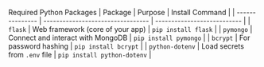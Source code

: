  Required Python Packages
| Package         | Purpose                           | Install Command             |
| --------------- | --------------------------------- | --------------------------- |
| `flask`         | Web framework (core of your app)  | `pip install flask`         |
| `pymongo`       | Connect and interact with MongoDB | `pip install pymongo`       |
| `bcrypt`        | For password hashing              | `pip install bcrypt`        |
| `python-dotenv` | Load secrets from `.env` file     | `pip install python-dotenv` |
